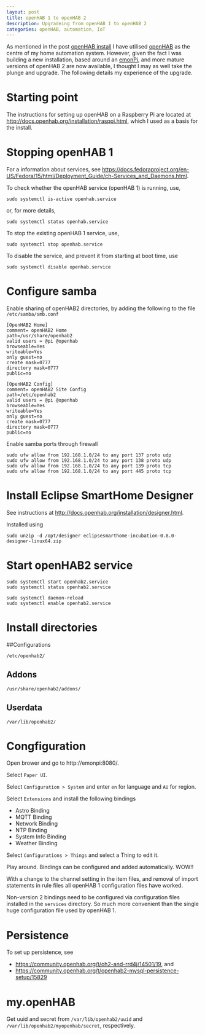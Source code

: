 ```yaml
---
layout: post
title: openHAB 1 to openHAB 2
description: Upgradeing from openHAB 1 to openHAB 2
categories: openHAB, automation, IoT
---
```


As mentioned in the post [openHAB install](../openhab-installation) I have utilised [openHAB](http://openhab.org) as the centre of my home automation system. However, given the fact I was building a new installation, based around an [emonPi](https://guide.openenergymonitor.org/), and more mature versions of openHAB 2 are now available, I thought I may as well take the plunge and upgrade. The following details my experience of the upgrade.

# Starting point

The instructions for setting up openHAB on a Raspberry Pi are located at http://docs.openhab.org/installation/rasppi.html, which I used as a basis for the install.

# Stopping openHAB 1

For a information about services, see https://docs.fedoraproject.org/en-US/Fedora/15/html/Deployment_Guide/ch-Services_and_Daemons.html.

To check whether the openHAB service (openHAB 1) is running, use,

```
sudo systemctl is-active openhab.service
```

or, for more details,

```
sudo systemctl status openhab.service
```


To stop the existing openHAB 1 service, use,

```
sudo systemctl stop openhab.service
```

To disable the service, and prevent it from starting at boot time, use

```
sudo systemctl disable openhab.service
```

# Configure samba

Enable sharing of openHAB2 directories, by adding the following to the file `/etc/samba/smb.conf`

```
[OpenHAB2 Home]
comment= openHAB2 Home
path=/usr/share/openhab2
valid users = @pi @openhab
browseable=Yes
writeable=Yes
only guest=no
create mask=0777
directory mask=0777
public=no

[OpenHAB2 Config]
comment= openHAB2 Site Config
path=/etc/openhab2
valid users = @pi @openhab
browseable=Yes
writeable=Yes
only guest=no
create mask=0777
directory mask=0777
public=no
```

Enable samba ports through firewall

```
sudo ufw allow from 192.168.1.0/24 to any port 137 proto udp
sudo ufw allow from 192.168.1.0/24 to any port 138 proto udp
sudo ufw allow from 192.168.1.0/24 to any port 139 proto tcp
sudo ufw allow from 192.168.1.0/24 to any port 445 proto tcp
```

# Install Eclipse SmartHome Designer

See instructions at http://docs.openhab.org/installation/designer.html.

Installed using

```
sudo unzip -d /opt/designer eclipsesmarthome-incubation-0.8.0-designer-linux64.zip
```

# Start openHAB2 service

```
sudo systemctl start openhab2.service
sudo systemctl status openhab2.service

sudo systemctl daemon-reload
sudo systemctl enable openhab2.service
```

# Install directories

##Configurations

```
/etc/openhab2/
```

## Addons

```
/usr/share/openhab2/addons/
```

## Userdata

```
/var/lib/openhab2/
```


# Congfiguration

Open brower and go to http://emonpi:8080/.

Select `Paper UI`.

Select `Configuration > System` and enter `en` for language and `AU` for region.

Select `Extensions` and install the following bindings

* Astro Binding
* MQTT Binding
* Network Binding
* NTP Binding
* System Info Binding
* Weather Binding

Select `Configurations > Things` and select a Thing to edit it.

Play around. Bindings can be configured and added automatically. WOW!!

With a change to the channel setting in the item files, and removal of import statements in rule files all openHAB 1 configuration files have worked.

Non-version 2 bindings need to be configured via configuration files installed in the `services` directory. So much more convenient than the single huge configuration file used by openHAB 1.

# Persistence

To set up persistence, see

* https://community.openhab.org/t/oh2-and-rrd4j/14501/19, and
* https://community.openhab.org/t/openhab2-mysql-persistence-setup/15829

# my.openHAB

Get uuid and secret from `/var/lib/openhab2/uuid` and `/var/lib/openhab2/myopenhab/secret`, respectively.
